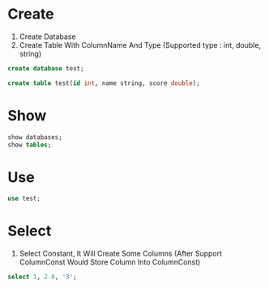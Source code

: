 # Create
1. Create Database
2. Create Table With ColumnName And Type (Supported type : int, double, string)
```sql
create database test;

create table test(id int, name string, score double);
```
# Show
```sql
show databases;
show tables;
```
# Use
```sql
use test;
```

# Select
1. Select Constant, It Will Create Some Columns (After Support ColumnConst Would Store Column Into ColumnConst)
```sql
select 1, 2.0, '3';
```